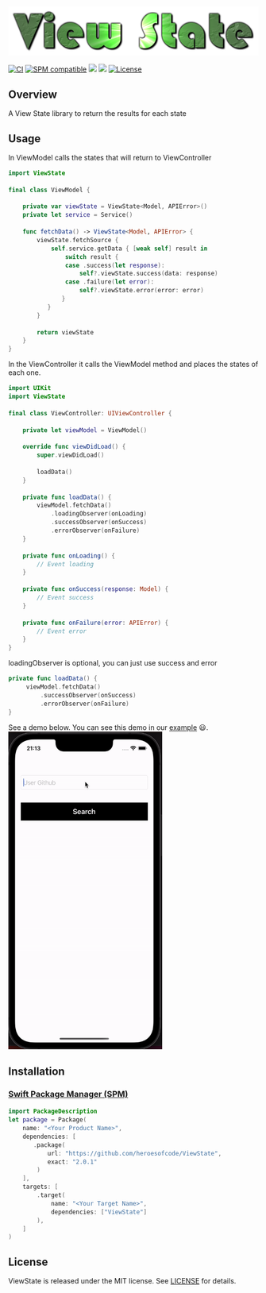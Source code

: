<p align="center">
    <img src="https://github.com/heroesofcode/ViewState/blob/master/assets/logo.png?raw=true">
</p>

[![CI](https://github.com/heroesofcode/ViewState/actions/workflows/CI.yml/badge.svg)](https://github.com/heroesofcode/ViewState/actions/workflows/CI.yml)
[![SPM compatible](https://img.shields.io/badge/SPM-compatible-brightgreen)](https://swift.org/package-manager/)
[![](https://img.shields.io/endpoint?url=https%3A%2F%2Fswiftpackageindex.com%2Fapi%2Fpackages%2Fheroesofcode%2FViewState%2Fbadge%3Ftype%3Dswift-versions)](https://swiftpackageindex.com/heroesofcode/ViewState)
[![](https://img.shields.io/endpoint?url=https%3A%2F%2Fswiftpackageindex.com%2Fapi%2Fpackages%2Fheroesofcode%2FViewState%2Fbadge%3Ftype%3Dplatforms)](https://swiftpackageindex.com/heroesofcode/ViewState)
[![License](https://img.shields.io/github/license/joaolfp/ViewState.svg)](https://github.com/joaolfp/ViewState/blob/master/LICENSE)

## Overview

A View State library to return the results for each state

## Usage

In ViewModel calls the states that will return to ViewController

```swift
import ViewState

final class ViewModel {
    
    private var viewState = ViewState<Model, APIError>()
    private let service = Service()
    
    func fetchData() -> ViewState<Model, APIError> {
        viewState.fetchSource {
            self.service.getData { [weak self] result in
                switch result {
                case .success(let response):
                    self?.viewState.success(data: response)
                case .failure(let error):
                    self?.viewState.error(error: error)
               }
           }
        }

        return viewState
    }
}
```
In the ViewController it calls the ViewModel method and places the states of each one.

``` swift
import UIKit
import ViewState

final class ViewController: UIViewController {

    private let viewModel = ViewModel()

    override func viewDidLoad() {
        super.viewDidLoad()

        loadData()
    }
    
    private func loadData() {
        viewModel.fetchData()
            .loadingObserver(onLoading)
            .successObserver(onSuccess)
            .errorObserver(onFailure)
    }
    
    private func onLoading() {
        // Event loading
    }
    
    private func onSuccess(response: Model) {
        // Event success
    }
    
    private func onFailure(error: APIError) {
        // Event error
    }
}
```

loadingObserver is optional, you can just use success and error

``` swift
private func loadData() {
     viewModel.fetchData()
         .successObserver(onSuccess)
         .errorObserver(onFailure)
}
```

See a demo below. You can see this demo in our [example](https://github.com/heroesofcode/ViewState/tree/master/Example) :smiley:.<br>
<img src="https://github.com/heroesofcode/ViewState/blob/master/assets/ImageExample.gif?raw=true" width="310" height="640" />

## Installation

### [Swift Package Manager (SPM)](https://swift.org/package-manager)

```swift
import PackageDescription
let package = Package(
    name: "<Your Product Name>",
    dependencies: [
       .package(
           url: "https://github.com/heroesofcode/ViewState", 
           exact: "2.0.1"
        )
    ],
    targets: [
        .target(
            name: "<Your Target Name>",
            dependencies: ["ViewState"]
        ),
    ]
)
```

## License

ViewState is released under the MIT license. See [LICENSE](https://github.com/heroesofcode/ViewState/blob/master/LICENSE) for details.
